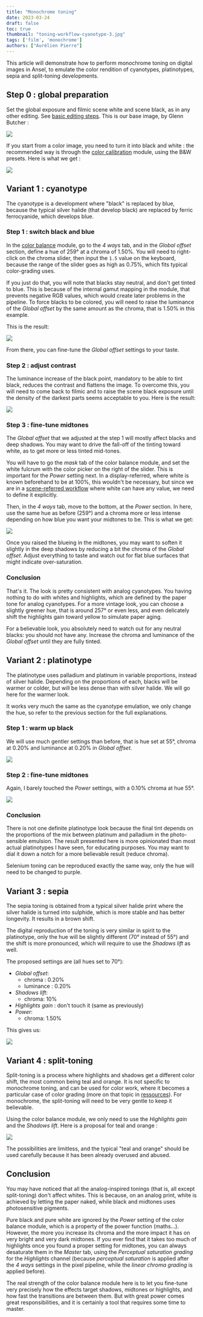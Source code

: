 ```yaml
---
title: "Monochrome toning"
date: 2023-03-24
draft: false
toc: true
thumbnail: "toning-workflow-cyanotype-3.jpg"
tags: ['film', 'monochrome']
authors: ["Aurélien Pierre"]
---
```


This article will demonstrate how to perform monochrome toning on digital images in Ansel, to emulate the color rendition of cyanotypes, platinotypes, sepia and split-toning developments.

## Step 0 : global preparation

Set the global exposure and filmic scene white and scene black, as in any other editing. See [basic editing steps](./basic-editing.md). This is our base image, by Glenn Butcher :

![](toning-workflow-base.jpg)

If you start from a color image, you need to turn it into black and white : the recommended way is through the [color calibration](../doc/modules/processing-modules/color-calibration.md) module, using the B&W presets. Here is what we get :

![](toning-workflow-monochrome.jpg)

## Variant 1 : cyanotype

The cyanotype is a development where "black" is replaced by blue, because the typical silver halide (that develop black) are replaced by ferric ferrocyanide, which develops blue.

### Step 1 : switch black and blue

In the [color balance](../doc/modules/processing-modules/color-balance-rgb.md) module, go to the _4 ways_ tab, and in the _Global offset_ section, define a hue of 259° at a chroma of 1.50%. You will need to right-click on the chroma slider, then input the `1.5` value on the keyboard, because the range of the slider goes as high as 0.75%, which fits typical color-grading uses.

If you just do that, you will note that blacks stay neutral, and don't get tinted to blue. This is because of the internal gamut mapping in the module, that prevents negative RGB values, which would create later problems in the pipeline. To force blacks to be colored, you will need to raise the luminance of the _Global offset_ by the same amount as the chroma, that is 1.50% in this example.

This is the result:

![](toning-workflow-cyanotype-1.jpg)

From there, you can fine-tune the _Global offset_ settings to your taste.

### Step 2 : adjust contrast

The luminance increase of the black point, mandatory to be able to tint black, reduces the contrast and flattens the image. To overcome this, you will need to come back to filmic and to raise the scene black exposure until the density of the darkest parts seems acceptable to you. Here is the result:

![](toning-workflow-cyanotype-2.jpg)

### Step 3 : fine-tune midtones

The _Global offset_ that we adjusted at the step 1 will mostly affect blacks and deep shadows. You may want to drive the fall-off of the tinting toward white, as to get more or less tinted mid-tones.

You will have to go the _mask_ tab of the color balance module, and set the white fulcrum with the color picker on the right of the slider. This is important for the _Power_ setting next. In a display-referred, where white is known beforehand to be at 100%, this wouldn't be necessary, but since we are in a [scene-referred workflow](./scene-referred.md) where white can have any value, we need to define it explicitly.

Then, in the _4 ways_ tab, move to the bottom, at the _Power_ section. In here, use the same hue as before (259°) and a chroma more or less intense depending on how blue you want your midtones to be. This is what we get:

![](toning-workflow-cyanotype-3.jpg)

Once you raised the blueing in the midtones, you may want to soften it slightly in the deep shadows by reducing a bit the chroma of the _Global offset_. Adjust everything to taste and watch out for flat blue surfaces that might indicate over-saturation.

### Conclusion

That's it. The look is pretty consistent with analog cyanotypes. You having nothing to do with whites and highlights, which are defined by the paper tone for analog cyanotypes. For a more vintage look, you can choose a slightly greener hue, that is around 257° or even less, and even delicately shift the highlights gain toward yellow to simulate paper aging.

For a believable look, you absolutely need to watch out for any neutral blacks: you should not have any. Increase the chroma and luminance of the _Global offset_ until they are fully tinted.

## Variant 2 : platinotype

The platinotype uses palladium and platinum in variable proportions, instead of silver halide. Depending on the proportions of each, blacks will be warmer or colder, but will be less dense than with silver halide. We will go here for the warmer look.

It works very much the same as the cyanotype emulation, we only change the hue, so refer to the previous section for the full explanations.

### Step 1 : warm up black

We will use much gentler settings than before, that is hue set at 55°, chroma at 0.20% and luminance at 0.20% in _Global offset_.

![](toning-workflow-platinotype-1.jpg)


### Step 2 : fine-tune midtones

Again, I barely touched the _Power_ settings, with a 0.10% chroma at hue 55°.

![](toning-workflow-platinotype-2.jpg)

### Conclusion

There is not one definite platinotype look because the final tint depends on the proportions of the mix between platinum and palladium in the photo-sensible emulsion. The result presented here is more opinionated than most actual platinotypes I have seen, for educating purposes. You may want to dial it down a notch for a more believable result (reduce chroma).

Selenium toning can be reproduced exactly the same way, only the hue will need to be changed to purple.

## Variant 3 : sepia

The sepia toning is obtained from a typical silver halide print where the silver halide is turned into sulphide, which is more stable and has better longevity. It results in a brown shift.

The digital reproduction of the toning is very similar in spirit to the platinotype, only the hue will be slightly different (70° instead of 55°) and the shift is more pronounced, which will require to use the _Shadows lift_ as well.

The proposed settings are (all hues set to 70°): 

* _Global offset_:
  * chroma : 0.20%
  * luminance : 0.20%
* _Shadows lift_:
  * chroma: 10%
* _Highlights gain_ : don't touch it (same as previously)
* _Power_: 
  * chroma: 1.50%

This gives us:

![](toning-workflow-sepia.jpg)


## Variant 4 : split-toning

Split-toning is a process where highlights and shadows get a different color shift, the most common being teal and orange. It is not specific to monochrome toning, and can be used for color work, where it becomes a particular case of color grading (more on that topic in [ressources](../resources/readings.md#color-grading)). For monochrome, the split-toning will need to be very gentle to keep it believable.

Using the color balance module, we only need to use the _Highlights gain_ and the _Shadows lift_. Here is a proposal for teal and orange :

![](toning-workflow-split-toning.jpg)

The possibilities are limitless, and the typical "teal and orange" should be used carefully because it has been already overused and abused.

## Conclusion

You may have noticed that all the analog-inspired tonings (that is, all except split-toning) don't affect whites. This is because, on an analog print, white is achieved by letting the paper naked, while black and midtones uses photosensitive pigments.

Pure black and pure white are ignored by the _Power_ setting of the color balance module, which is a property of the power function (maths…). However, the more you increase its chroma and the more impact it has on very bright and very dark midtones. If you ever find that it takes too much of highlights once you found a proper setting for midtones, you can always desaturate them in the _Master_ tab, using the _Perceptual saturation grading_ for the _Highlights_ channel (because _perceptual saturation_ is applied after the _4 ways_ settings in the pixel pipeline, while the _linear chroma grading_ is applied before).

The real strength of the color balance module here is to let you fine-tune very precisely how the effects target shadows, midtones or highlights, and how fast the transitions are between them. But with great power comes great responsibilities, and it is certainly a tool that requires some time to master.
